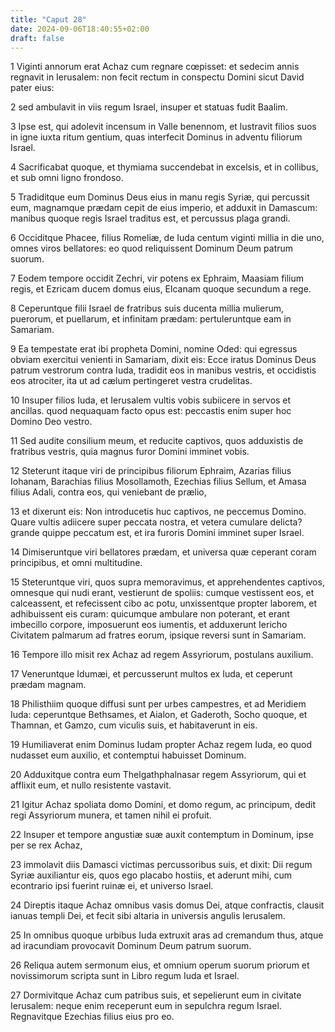```yaml
---
title: "Caput 28"
date: 2024-09-06T18:40:55+02:00
draft: false
---
```




1 Viginti annorum erat Achaz cum regnare cœpisset: et sedecim annis regnavit in Ierusalem: non fecit rectum in conspectu Domini sicut David pater eius:

2 sed ambulavit in viis regum Israel, insuper et statuas fudit Baalim.

3 Ipse est, qui adolevit incensum in Valle benennom, et lustravit filios suos in igne iuxta ritum gentium, quas interfecit Dominus in adventu filiorum Israel.

4 Sacrificabat quoque, et thymiama succendebat in excelsis, et in collibus, et sub omni ligno frondoso.

5 Tradiditque eum Dominus Deus eius in manu regis Syriæ, qui percussit eum, magnamque prædam cepit de eius imperio, et adduxit in Damascum: manibus quoque regis Israel traditus est, et percussus plaga grandi.

6 Occiditque Phacee, filius Romeliæ, de Iuda centum viginti millia in die uno, omnes viros bellatores: eo quod reliquissent Dominum Deum patrum suorum.

7 Eodem tempore occidit Zechri, vir potens ex Ephraim, Maasiam filium regis, et Ezricam ducem domus eius, Elcanam quoque secundum a rege.

8 Ceperuntque filii Israel de fratribus suis ducenta millia mulierum, puerorum, et puellarum, et infinitam prædam: pertuleruntque eam in Samariam.

9 Ea tempestate erat ibi propheta Domini, nomine Oded: qui egressus obviam exercitui venienti in Samariam, dixit eis: Ecce iratus Dominus Deus patrum vestrorum contra Iuda, tradidit eos in manibus vestris, et occidistis eos atrociter, ita ut ad cælum pertingeret vestra crudelitas.

10 Insuper filios Iuda, et Ierusalem vultis vobis subiicere in servos et ancillas. quod nequaquam facto opus est: peccastis enim super hoc Domino Deo vestro.

11 Sed audite consilium meum, et reducite captivos, quos adduxistis de fratribus vestris, quia magnus furor Domini imminet vobis.

12 Steterunt itaque viri de principibus filiorum Ephraim, Azarias filius Iohanam, Barachias filius Mosollamoth, Ezechias filius Sellum, et Amasa filius Adali, contra eos, qui veniebant de prælio,

13 et dixerunt eis: Non introducetis huc captivos, ne peccemus Domino. Quare vultis adiicere super peccata nostra, et vetera cumulare delicta? grande quippe peccatum est, et ira furoris Domini imminet super Israel.

14 Dimiseruntque viri bellatores prædam, et universa quæ ceperant coram principibus, et omni multitudine.

15 Steteruntque viri, quos supra memoravimus, et apprehendentes captivos, omnesque qui nudi erant, vestierunt de spoliis: cumque vestissent eos, et calceassent, et refecissent cibo ac potu, unxissentque propter laborem, et adhibuissent eis curam: quicumque ambulare non poterant, et erant imbecillo corpore, imposuerunt eos iumentis, et adduxerunt Iericho Civitatem palmarum ad fratres eorum, ipsique reversi sunt in Samariam.

16 Tempore illo misit rex Achaz ad regem Assyriorum, postulans auxilium.

17 Veneruntque Idumæi, et percusserunt multos ex Iuda, et ceperunt prædam magnam.

18 Philisthiim quoque diffusi sunt per urbes campestres, et ad Meridiem Iuda: ceperuntque Bethsames, et Aialon, et Gaderoth, Socho quoque, et Thamnan, et Gamzo, cum viculis suis, et habitaverunt in eis.

19 Humiliaverat enim Dominus Iudam propter Achaz regem Iuda, eo quod nudasset eum auxilio, et contemptui habuisset Dominum.

20 Adduxitque contra eum Thelgathphalnasar regem Assyriorum, qui et afflixit eum, et nullo resistente vastavit.

21 Igitur Achaz spoliata domo Domini, et domo regum, ac principum, dedit regi Assyriorum munera, et tamen nihil ei profuit.

22 Insuper et tempore angustiæ suæ auxit contemptum in Dominum, ipse per se rex Achaz,

23 immolavit diis Damasci victimas percussoribus suis, et dixit: Dii regum Syriæ auxiliantur eis, quos ego placabo hostiis, et aderunt mihi, cum econtrario ipsi fuerint ruinæ ei, et universo Israel.

24 Direptis itaque Achaz omnibus vasis domus Dei, atque confractis, clausit ianuas templi Dei, et fecit sibi altaria in universis angulis Ierusalem.

25 In omnibus quoque urbibus Iuda extruxit aras ad cremandum thus, atque ad iracundiam provocavit Dominum Deum patrum suorum.

26 Reliqua autem sermonum eius, et omnium operum suorum priorum et novissimorum scripta sunt in Libro regum Iuda et Israel.

27 Dormivitque Achaz cum patribus suis, et sepelierunt eum in civitate Ierusalem: neque enim receperunt eum in sepulchra regum Israel. Regnavitque Ezechias filius eius pro eo.

